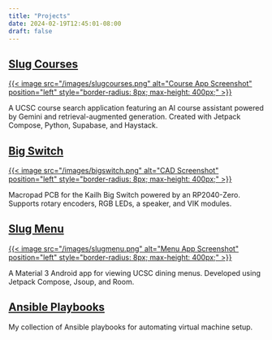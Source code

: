 ```yaml
---
title: "Projects"
date: 2024-02-19T12:45:01-08:00
draft: false
---
```


## [Slug Courses](https://github.com/prapooskur/SlugCourses)
[{{< image src="/images/slugcourses.png" alt="Course App Screenshot" position="left" style="border-radius: 8px; max-height: 400px;" >}}](https://github.com/prapooskur/SlugCourses)

A UCSC course search application featuring an AI course assistant powered by Gemini and retrieval-augmented generation. Created with Jetpack Compose, Python, Supabase, and Haystack.

## [Big Switch](https://github.com/prapooskur/big-switch-pcb)
[{{< image src="/images/bigswitch.png" alt="CAD Screenshot" position="left" style="border-radius: 8px; max-height: 400px;" >}}](https://github.com/prapooskur/big-switch-pcb)

Macropad PCB for the Kailh Big Switch powered by an RP2040-Zero. Supports rotary encoders, RGB LEDs, a speaker, and VIK modules.

## [Slug Menu](https://github.com/prapooskur/SlugMenu)
[{{< image src="/images/slugmenu.png" alt="Menu App Screenshot" position="left" style="border-radius: 8px; max-height: 400px;" >}}](https://github.com/prapooskur/SlugMenu)

A Material 3 Android app for viewing UCSC dining menus. Developed using Jetpack Compose, Jsoup, and Room.

## [Ansible Playbooks](https://github.com/prapooskur/playbooks)

My collection of Ansible playbooks for automating virtual machine setup.
